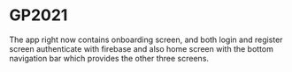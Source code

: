 # GP2021
The app right now contains 
onboarding screen, 
and both login and register screen authenticate with firebase 
and also home screen with the bottom navigation bar which provides the other three screens.
